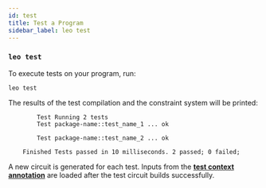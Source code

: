 ```yaml
---
id: test
title: Test a Program
sidebar_label: leo test
---
```


### `leo test`

To execute tests on your program, run:
```leo_console
leo test
```

The results of the test compilation and the constraint system will be printed:
```leo_console title="console output:"
        Test Running 2 tests
        Test package-name::test_name_1 ... ok

        Test package-name::test_name_2 ... ok

    Finished Tests passed in 10 milliseconds. 2 passed; 0 failed;
```

A new circuit is generated for each test. Inputs from the [**test context annotation**](../language/12_tests.md#test-context-annotation)
are loaded after the test circuit builds successfully.